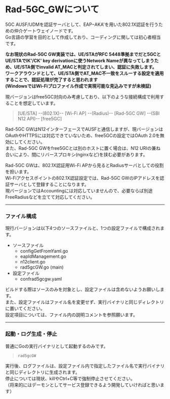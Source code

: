 # Rad-5GC_GWについて

5GC AUSF/UDMを認証サーバとして、EAP−AKA'を用いた802.1X認証を行うための仲介ゲートウェイノードです。  
Go言語の学習を目的として作成しており、コーディングに関しては初心者相当です。  
  
**なお現状のRad-5GC GW実装では、UE/STAがRFC 5448準拠までだと5GCとUE/STAでIK'/CK' key derivationに使うNetwork Nameが異なってしまうため、UE/STA側でinvalid AT_MACと判定されてしまい、認証に失敗します。**  
**ワークアラウンドとして、UE/STA側でAT_MAC不一致をスルーする設定を適用することで、認証処理が完了すると思われます**  
**(WindowsではWi-Fiプロファイル作成で実現可能な見込みですが未検証)**
  
現バージョンはfree5GC対向のみ考慮しており、以下のような接続構成で利用することを想定しています。  

> [UE/STA] --(802.1X)-- [Wi-Fi AP] --(Radius)-- [Rad-5GC GW] --(SBI N12 API)-- [free5GC]

Rad-5GC GWはN12インターフェースでAUSFと通信しますが、現バージョンはOAuthやHTTPSには対応できていないため、free5GCの設定ではOAuth 2.0を無効にしてください。  
また、Rad-5GC GWをfree5GCとは別のホストに置く場合は、N12 URIの兼ね合いにより、間にリバースプロキシ(nginxなど)を挟む必要があります。  

Rad-5GC GWは、802.1X認証用Wi-Fi APから見るとRadiusサーバとしての役割を担います。  
Wi-Fiアクセスポイントの802.1X認証設定では、Rad-5GC GWのIPアドレスを認証サーバとして登録することになります。  
現バージョンではAccountingには対応していませんので、必要ならば別途FreeRadiusなどを立てて対応してください。  

---
### ファイル構成

現行バージョンは以下4つのソースファイルと、1つの設定ファイルで構成されます。  
- ソースファイル
  - configGetFromYaml.go
  - eapIdManagement.go
  - n12client.go
  - rad5gcGW.go (main)
- 設定ファイル
  - confrad5gcgw.yaml

ビルドする際はソースのみを対象とし、設定ファイルは含めないようお願いします。  
また、設定ファイルはファイル名を変更せず、実行バイナリと同じディレクトリに置いてください。  
設定項目については、ファイル内の説明コメントを参照願います。  

---
### 起動・ログ生成・停止
普通にGoの実行バイナリとして起動するのみです。  
> `rad5gcGW`

実行後、ログファイルは、設定ファイル内で指定したファイル名で実行バイナリと同じディレクトリに生成されます。  
停止については現状、killやCtrl+C等で強制停止させてください。  
（将来的にはデーモンとしてサービス登録できるよう開発していければと思います）
